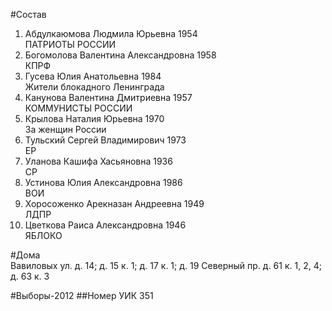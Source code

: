#Состав
1. Абдулкаюмова Людмила Юрьевна 1954   
    ПАТРИОТЫ РОССИИ
2. Богомолова Валентина Александровна 1958   
    КПРФ
3. Гусева Юлия Анатольевна 1984   
    Жители блокадного Ленинграда
4. Канунова Валентина Дмитриевна 1957   
    КОММУНИСТЫ РОССИИ
5. Крылова Наталия Юрьевна 1970   
    За женщин России
6. Тульский Сергей Владимирович 1973   
    ЕР
7. Уланова Кашифа Хасьяновна 1936   
    СР
8. Устинова Юлия Александровна 1986   
    ВОИ
9. Хоросоженко Арекназан Андреевна 1949   
    ЛДПР
10. Цветкова Раиса Александровна 1946   
    ЯБЛОКО

#Дома  
Вавиловых ул. д. 14; д. 15 к. 1; д. 17 к. 1; д. 19 Северный пр. д. 61 к. 1, 2, 4; д. 63 к. 3

#Выборы-2012
##Номер УИК
351
